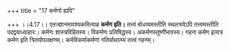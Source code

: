 +++
title = "17 कर्मणो ह्यपि"

+++
।।4.17।। एतज्ज्ञानमावश्यकमित्याह **कर्मण इति।** तत्त्वं बोधव्यमस्तीति
स्थलत्रयेऽपि तत्त्वमस्तीति पदद्वयाध्याहारः। कर्मणः शास्त्रविहितस्य।
विकर्मणः प्रतिषिद्धस्य। अकर्मणस्तूष्णींभावस्य। गहना कर्मण इत्यत्र कर्मण
इति त्रितयोपलक्षणम्। कर्मविकर्माकर्मणां गतिर्याथात्म्यं तत्त्वं गहनम्।
